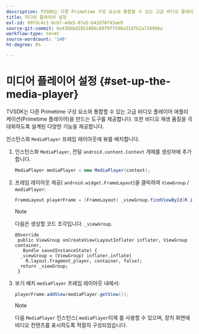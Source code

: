 ```yaml
---
description: TVSDK는 다른 Primetime 구성 요소와 통합할 수 있는 고급 비디오 플레이어 애플리케이션(Primetime 플레이어)을 만드는 도구를 제공합니다. 또한 비디오 재생 품질을 극대화하도록 설계된 다양한 기능을 제공합니다.
title: 미디어 플레이어 설정
exl-id: 99fdc4c1-0c67-4de5-87a5-b42d76f43ae9
source-git-commit: be43bbbd1051886c8979ff590a3197b2a7249b6a
workflow-type: tm+mt
source-wordcount: '140'
ht-degree: 0%

---
```


# 미디어 플레이어 설정 {#set-up-the-media-player}

TVSDK는 다른 Primetime 구성 요소와 통합할 수 있는 고급 비디오 플레이어 애플리케이션(Primetime 플레이어)을 만드는 도구를 제공합니다. 또한 비디오 재생 품질을 극대화하도록 설계된 다양한 기능을 제공합니다.

<!--<a id="section_1FE83A68DE624F20B52C0959851F5699"></a>-->

인스턴스화 `MediaPlayer` 프레임 레이아웃에 뷰를 배치합니다.

1. 인스턴스화 `MediaPlayer`, 전달 `android.content.Context` 개체를 생성자에 추가합니다.

   ```java
   MediaPlayer mediaPlayer = new MediaPlayer(context);
   ```

1. 프레임 레이아웃 제공( `android.widget.FrameLayout`)을 클릭하여 `ViewGroup` / `mediaPlayer`:

   ```java
   FrameLayout playerFrame = (FrameLayout) _viewGroup.findViewById(R.id.playerFrame);
   ```

   >[!NOTE]
   >
   >다음은 생성할 코드 조각입니다. `_viewGroup`.

   ```
   @Override 
    public ViewGroup onCreateView(LayoutInflater inflater, ViewGroup container, 
      Bundle savedInstanceState) { 
     _viewGroup = (ViewGroup) inflater.inflate( 
       R.layout.fragment_player, container, false); 
     return _viewGroup; 
    }
   ```

1. 보기 배치 `mediaPlayer` 프레임 레이아웃 내에서:

   ```java
   playerFrame.addView(mediaPlayer.getView());
   ```

   >[!NOTE]
   >
   >다음 `MediaPlayer` 인스턴스( `mediaPlayer`이제 를 사용할 수 있으며, 장치 화면에 비디오 컨텐츠를 표시하도록 적절히 구성되었습니다.
